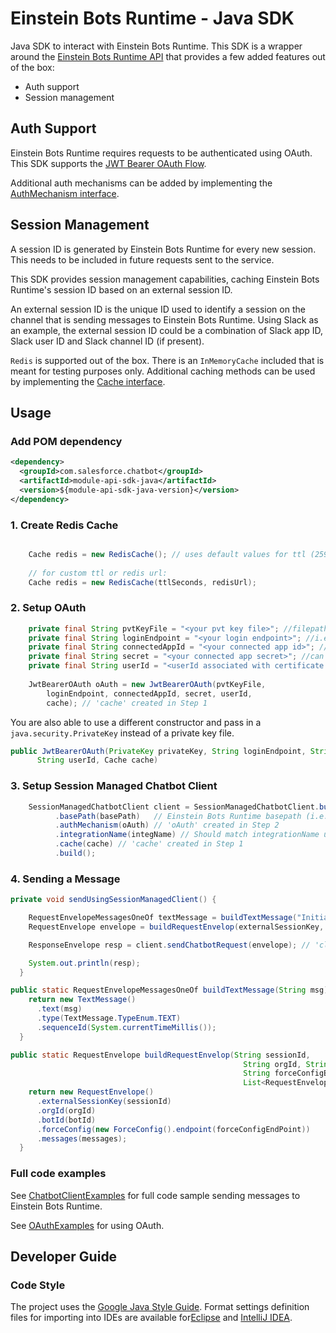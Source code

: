 # Einstein Bots Runtime - Java SDK

Java SDK to interact with Einstein Bots Runtime. This SDK is a wrapper around the [Einstein Bots Runtime API](https://git.soma.salesforce.com/chatbots/module-api-sdk-java/blob/master/src/main/resources/api4-0-0.yaml) that provides a few added features out of the box:

* Auth support
* Session management


## Auth Support

Einstein Bots Runtime requires requests to be authenticated using OAuth. This SDK supports the [JWT Bearer OAuth Flow](https://help.salesforce.com/s/articleView?id=sf.remoteaccess_oauth_jwt_flow.htm&type=5). 

Additional auth mechanisms can be added by implementing the [AuthMechanism interface](src/main/java/com/salesforce/chatbot/sdk/auth/AuthMechanism.java).

## Session Management

A session ID is generated by Einstein Bots Runtime for every new session. This needs to be included in future requests sent to the service.

This SDK provides session management capabilities, caching Einstein Bots Runtime's session ID based on an external session ID.

An external session ID is the unique ID used to identify a session on the channel that is sending messages to Einstein Bots Runtime. Using Slack as an example,
the external session ID could be a combination of Slack app ID, Slack user ID and Slack channel ID (if present).

`Redis` is supported out of the box. There is an `InMemoryCache` included that is meant for testing purposes only. Additional caching methods can be used by implementing the [Cache interface](src/main/java/com/salesforce/chatbot/sdk/cache/Cache.java).

## Usage

### Add POM dependency

```xml
<dependency>
  <groupId>com.salesforce.chatbot</groupId>
  <artifactId>module-api-sdk-java</artifactId>
  <version>${module-api-sdk-java-version}</version>
</dependency>
```

### 1. Create Redis Cache
```java

    Cache redis = new RedisCache(); // uses default values for ttl (259,140 seonds) and redisUrl (redis://127.0.0.1:6379)
    
    // for custom ttl or redis url:
    Cache redis = new RedisCache(ttlSeconds, redisUrl);

```

### 2. Setup OAuth
```java
    private final String pvtKeyFile = "<your pvt key file>"; //filepath to pvt key file in der format
    private final String loginEndpoint = "<your login endpoint>"; //i.e. https://login.salesforce.com/
    private final String connectedAppId = "<your connected app id>"; //can be found in App Manager page
    private final String secret = "<your connected app secret>"; //can be found in App Manager page
    private final String userId = "<userId associated with certificate used for connected app>";
    
    JwtBearerOAuth oAuth = new JwtBearerOAuth(pvtKeyFile,
        loginEndpoint, connectedAppId, secret, userId, 
        cache); // 'cache' created in Step 1
```

You are also able to use a different constructor and pass in a `java.security.PrivateKey` instead of a private key file.

```java
public JwtBearerOAuth(PrivateKey privateKey, String loginEndpoint, String connectedAppId, String connectedAppSecret,
      String userId, Cache cache)
```

### 3. Setup Session Managed Chatbot Client

```java
    SessionManagedChatbotClient client = SessionManagedChatbotClient.builder()
          .basePath(basePath)   // Einstein Bots Runtime basepath (i.e. https://runtime-api-na-west.chatbots.sfdc.sh). Can be found in the setup page
          .authMechanism(oAuth) // 'oAuth' created in Step 2
          .integrationName(integName) // Should match integrationName used when adding API Connection for connected app.
          .cache(cache) // 'cache' created in Step 1
          .build();
```

### 4. Sending a Message

```Java
private void sendUsingSessionManagedClient() {

    RequestEnvelopeMessagesOneOf textMessage = buildTextMessage("Initial message");
    RequestEnvelope envelope = buildRequestEnvelop(externalSessionKey, orgId, botId, forceConfigEndPoint, Arrays.asList(textMessage));

    ResponseEnvelope resp = client.sendChatbotRequest(envelope); // 'client' created in Step 3.

    System.out.println(resp);
  }

public static RequestEnvelopeMessagesOneOf buildTextMessage(String msg) {
    return new TextMessage()
      .text(msg)
      .type(TextMessage.TypeEnum.TEXT)
      .sequenceId(System.currentTimeMillis());
  }

public static RequestEnvelope buildRequestEnvelop(String sessionId,
                                                    String orgId, String botId,
                                                    String forceConfigEndPoint,
                                                    List<RequestEnvelopeMessagesOneOf> messages) {
    return new RequestEnvelope()
      .externalSessionKey(sessionId)
      .orgId(orgId)
      .botId(botId)
      .forceConfig(new ForceConfig().endpoint(forceConfigEndPoint))
      .messages(messages);
  }
```

### Full code examples

See [ChatbotClientExamples](src/test/java/com/salesforce/chatbot/sdk/examples/ChatbotClientExamples.java) for full code sample sending messages to Einstein Bots Runtime.

See [OAuthExamples](src/test/java/com/salesforce/chatbot/sdk/examples/OAuthExamples.java) for using OAuth.

## Developer Guide

### Code Style

The project uses the [Google Java Style Guide](https://google.github.io/styleguide/javaguide.html).
Format settings definition files for importing into IDEs are available for[Eclipse](https://github.com/google/styleguide/blob/gh-pages/eclipse-java-google-style.xml)
and [IntelliJ IDEA](https://github.com/google/styleguide/blob/gh-pages/intellij-java-google-style.xml).